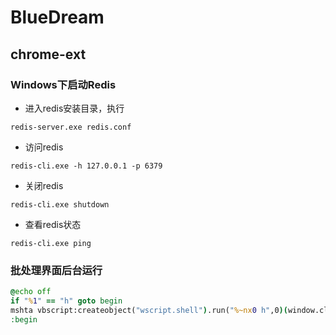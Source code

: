 # BlueDream

## chrome-ext

### Windows下启动Redis
- 进入redis安装目录，执行
```
redis-server.exe redis.conf
```
- 访问redis
```
redis-cli.exe -h 127.0.0.1 -p 6379
```
- 关闭redis
```
redis-cli.exe shutdown
```
- 查看redis状态
```
redis-cli.exe ping
```

### 批处理界面后台运行
```bat
@echo off 
if "%1" == "h" goto begin 
mshta vbscript:createobject("wscript.shell").run("%~nx0 h",0)(window.close)&&exit 
:begin 
```

